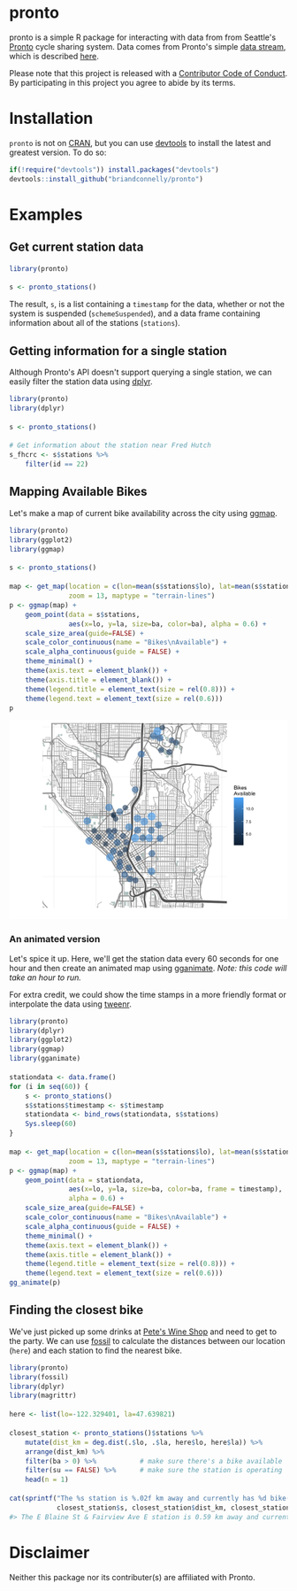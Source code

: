 <!-- README.md is generated from README.Rmd. Please edit that file -->
pronto
======

pronto is a simple R package for interacting with data from from Seattle's [Pronto](http://www.prontocycleshare.com) cycle sharing system. Data comes from Pronto's simple [data stream](https://secure.prontocycleshare.com/data/stations.json), which is described [here](http://www.prontocycleshare.com/assets/pdf/JSON.pdf).

Please note that this project is released with a [Contributor Code of Conduct](CONDUCT.md). By participating in this project you agree to abide by its terms.

Installation
============

`pronto` is not on [CRAN](http://cran.r-project.org/), but you can use
[devtools](http://cran.r-project.org/web/packages/devtools/index.html) to
install the latest and greatest version. To do so:

``` r
if(!require("devtools")) install.packages("devtools")                       
devtools::install_github("briandconnelly/pronto")
```

Examples
========

Get current station data
------------------------

``` r
library(pronto)

s <- pronto_stations()
```

The result, `s`, is a list containing a `timestamp` for the data, whether or not the system is suspended (`schemeSuspended`), and a data frame containing information about all of the stations (`stations`).

Getting information for a single station
----------------------------------------

Although Pronto's API doesn't support querying a single station, we can easily filter the station data using [dplyr](https://cran.r-project.org/web/packages/dplyr/index.html).

``` r
library(pronto)
library(dplyr)

s <- pronto_stations()

# Get information about the station near Fred Hutch
s_fhcrc <- s$stations %>%
    filter(id == 22)
```

Mapping Available Bikes
-----------------------

Let's make a map of current bike availability across the city using [ggmap](https://github.com/dkahle/ggmap).

``` r
library(pronto)
library(ggplot2)
library(ggmap)

s <- pronto_stations()

map <- get_map(location = c(lon=mean(s$stations$lo), lat=mean(s$stations$la)),
               zoom = 13, maptype = "terrain-lines")
p <- ggmap(map) +
    geom_point(data = s$stations,
               aes(x=lo, y=la, size=ba, color=ba), alpha = 0.6) +
    scale_size_area(guide=FALSE) +
    scale_color_continuous(name = "Bikes\nAvailable") +
    scale_alpha_continuous(guide = FALSE) +
    theme_minimal() +
    theme(axis.text = element_blank()) +
    theme(axis.title = element_blank()) +
    theme(legend.title = element_text(size = rel(0.8))) +
    theme(legend.text = element_text(size = rel(0.6)))
p
```

![](README-ExampleStationMap-1.png)<!-- -->

### An animated version

Let's spice it up. Here, we'll get the station data every 60 seconds for one hour and then create an animated map using [gganimate](https://github.com/dgrtwo/gganimate). *Note: this code will take an hour to run.*

For extra credit, we could show the time stamps in a more friendly format or interpolate the data using [tweenr](https://github.com/thomasp85/tweenr).

``` r
library(pronto)
library(dplyr)
library(ggplot2)
library(ggmap)
library(gganimate)

stationdata <- data.frame()
for (i in seq(60)) {
    s <- pronto_stations()
    s$stations$timestamp <- s$timestamp
    stationdata <- bind_rows(stationdata, s$stations)
    Sys.sleep(60)
}

map <- get_map(location = c(lon=mean(s$stations$lo), lat=mean(s$stations$la)),
               zoom = 13, maptype = "terrain-lines")
p <- ggmap(map) +
    geom_point(data = stationdata,
               aes(x=lo, y=la, size=ba, color=ba, frame = timestamp),
               alpha = 0.6) +
    scale_size_area(guide=FALSE) +
    scale_color_continuous(name = "Bikes\nAvailable") +
    scale_alpha_continuous(guide = FALSE) +
    theme_minimal() +
    theme(axis.text = element_blank()) +
    theme(axis.title = element_blank()) +
    theme(legend.title = element_text(size = rel(0.8))) +
    theme(legend.text = element_text(size = rel(0.6)))
gg_animate(p)
```

Finding the closest bike
------------------------

We've just picked up some drinks at [Pete's Wine Shop](http://www.peteswineshop.com) and need to get to the party. We can use [fossil](https://cran.r-project.org/web/packages/fossil/index.html) to calculate the distances between our location (`here`) and each station to find the nearest bike.

``` r
library(pronto)
library(fossil)
library(dplyr)
library(magrittr)

here <- list(lo=-122.329401, la=47.639821)

closest_station <- pronto_stations()$stations %>%
    mutate(dist_km = deg.dist(.$lo, .$la, here$lo, here$la)) %>%
    arrange(dist_km) %>%
    filter(ba > 0) %>%           # make sure there's a bike available
    filter(su == FALSE) %>%      # make sure the station is operating
    head(n = 1)

cat(sprintf("The %s station is %.02f km away and currently has %d bike(s) available",
            closest_station$s, closest_station$dist_km, closest_station$ba))
#> The E Blaine St & Fairview Ave E station is 0.59 km away and currently has 8 bike(s) available
```

Disclaimer
==========

Neither this package nor its contributer(s) are affiliated with Pronto.
